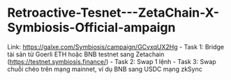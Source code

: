 # Retroactive-Tesnet---ZetaChain-X-Symbiosis-Official-ampaign
  Link: https://galxe.com/Symbiosis/campaign/GCvxqUX2Hg - Task 1: Bridge tài sản từ Goerli ETH hoặc BNB testnet sang Zetachain (https://testnet.symbiosis.finance/) - Task 2: Swap 1 lệnh  - Task 3: Swap chuỗi chéo trên mạng mainnet, ví dụ BNB sang USDC mạng zkSync 
